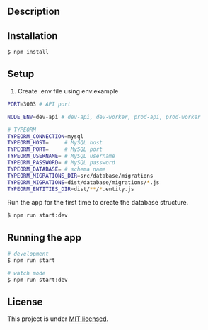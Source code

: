 ## Description

## Installation

```bash
$ npm install
```

## Setup
1. Create .env file using env.example

```bash
PORT=3003 # API port

NODE_ENV=dev-api # dev-api, dev-worker, prod-api, prod-worker

# TYPEORM
TYPEORM_CONNECTION=mysql
TYPEORM_HOST=     # MySQL host
TYPEORM_PORT=     # MySQL port
TYPEORM_USERNAME= # MySQL username
TYPEORM_PASSWORD= # MySQL password
TYPEORM_DATABASE= # schema name
TYPEORM_MIGRATIONS_DIR=src/database/migrations
TYPEORM_MIGRATIONS=dist/database/migrations/*.js
TYPEORM_ENTITIES_DIR=dist/**/*.entity.js
```

Run the app for the first time to create the database structure.
```bash
$ npm run start:dev

```

## Running the app

```bash
# development
$ npm run start

# watch mode
$ npm run start:dev
```

## License

This project is under [MIT licensed](LICENSE).

